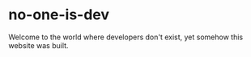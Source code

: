 # no-one-is-dev
Welcome to the world where developers don't exist, yet somehow this website was built.
